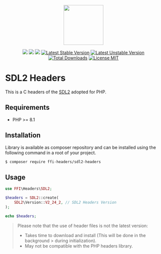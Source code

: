 <p align="center">
    <a href="https://github.com/php-ffi-headers">
        <img src="https://avatars.githubusercontent.com/u/101121010?s=256" width="128" />
    </a>
</p>

<p align="center">
    <a href="https://github.com/php-ffi-headers/sdl2-headers/actions"><img src="https://github.com/php-ffi-headers/sdl2-headers/workflows/build/badge.svg"></a>
    <a href="https://packagist.org/packages/ffi-headers/sdl2-headers"><img src="https://img.shields.io/badge/PHP-8.1.0-ff0140.svg"></a>
    <a href="https://packagist.org/packages/ffi-headers/sdl2-headers"><img src="https://img.shields.io/badge/SDL2-2.24.0-cc3c20.svg"></a>
    <a href="https://packagist.org/packages/ffi-headers/sdl2-headers"><img src="https://poser.pugx.org/ffi-headers/sdl2-headers/version" alt="Latest Stable Version"></a>
    <a href="https://packagist.org/packages/ffi-headers/sdl2-headers"><img src="https://poser.pugx.org/ffi-headers/sdl2-headers/v/unstable" alt="Latest Unstable Version"></a>
    <a href="https://packagist.org/packages/ffi-headers/sdl2-headers"><img src="https://poser.pugx.org/ffi-headers/sdl2-headers/downloads" alt="Total Downloads"></a>
    <a href="https://raw.githubusercontent.com/php-ffi-headers/sdl2-headers/master/LICENSE.md"><img src="https://poser.pugx.org/ffi-headers/sdl2-headers/license" alt="License MIT"></a>
</p>

# SDL2 Headers

This is a C headers of the [SDL2](https://www.libsdl.org/download-2.0.php) adopted for PHP.

## Requirements

- PHP >= 8.1

## Installation

Library is available as composer repository and can be installed using the
following command in a root of your project.

```sh
$ composer require ffi-headers/sdl2-headers
```

## Usage

```php
use FFI\Headers\SDL2;

$headers = SDL2::create(
    SDL2\Version::V2_24_2, // SDL2 Headers Version
);

echo $headers;
```

> Please note that the use of header files is not the latest version:
> - Takes time to download and install (This will be done in the background
    >   during initialization).
> - May not be compatible with the PHP headers library.

